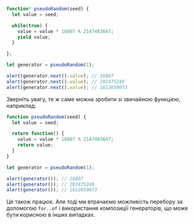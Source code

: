 ```js run demo
function* pseudoRandom(seed) {
  let value = seed;

  while(true) {
    value = value * 16807 % 2147483647;
    yield value;
  }

};

let generator = pseudoRandom(1);

alert(generator.next().value); // 16807
alert(generator.next().value); // 282475249
alert(generator.next().value); // 1622650073
```

Зверніть увагу, те ж саме можна зробити зі звичайною функцією, наприклад:

```js run
function pseudoRandom(seed) {
  let value = seed;

  return function() {
    value = value * 16807 % 2147483647;
    return value;
  }
}

let generator = pseudoRandom(1);

alert(generator()); // 16807
alert(generator()); // 282475249
alert(generator()); // 1622650073
```

Це також працює. Але тоді ми втрачаємо можливість перебору за допомогою `for..of` і використання композиції генераторів, що може бути корисною в інших випадках.